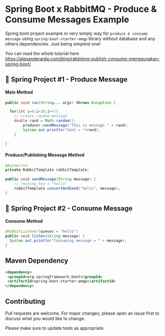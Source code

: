 # Spring Boot x RabbitMQ - Produce & Consume Messages Example

Spring boot project example in very simply way for `produce & consume message` using  `spring-boot-starter-amqp` library without database and any others dependencies. Just being simplest one!

You can read the whole tutorial here https://alexanderarda.com/blog/rabbitmq-publish-consume-menggunakan-spring-boot/

## :rocket: Spring Project #1 - Produce Message

#### Main Method

```java
public void run(String... args) throws Exception {  

  for(int i=0;i<10;i++){  
  	// create random message
  	double rand = Math.random();  
        producer.sendMessage("This is message " + rand);  
        System.out.println("Sent = "+rand);  
    }  
    
}
``` 

#### Produce/Publishing Message Method

```java
@Autowired  
private RabbitTemplate rabbitTemplate;  
  
public void sendMessage(String message) {  
	// routing key = "hello"  
	rabbitTemplate.convertAndSend("hello", message);  
}
``` 


## :rocket: Spring Project #2 - Consume Message
#### Consume Method

```java
@RabbitListener(queues = "hello")  
public void listen(String message) {  
  System.out.println("Consuming message = " + message);  
}
``` 

## Maven Dependency
```xml
<dependency>  
 <groupId>org.springframework.boot</groupId>  
 <artifactId>spring-boot-starter-amqp</artifactId>  
</dependency>
```

## Contributing
Pull requests are welcome. For major changes, please open an issue first to discuss what you would like to change.

Please make sure to update tests as appropriate.

